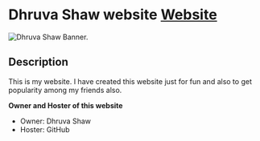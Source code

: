 # Dhruva Shaw website [Website](https://dhruvacube.github.io)

![Dhruva Shaw Banner.](https://dhruvacube.github.io/images/Banner.jpg)

## Description

This is my website. I have created this website just for fun and also to get popularity among my friends also.


**Owner and Hoster of this website**

- Owner: Dhruva Shaw
- Hoster: GitHub
